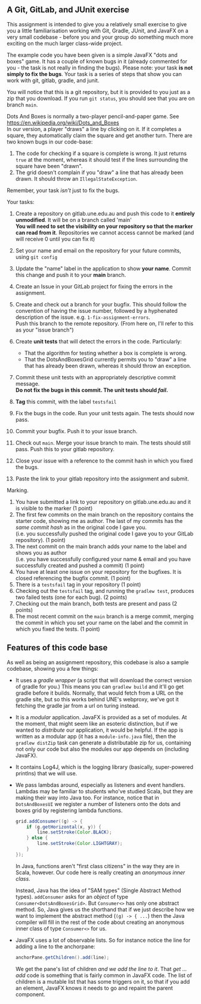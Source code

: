 ## A Git, GitLab, and JUnit exercise

This assignment is intended to give you a relatively small exercise to give you a little familiarisation working with Git, Gradle,
JUnit, and JavaFX on a very small codebase - before you and your group do something much more exciting on the much larger
class-wide project.

The example code you have been given is a simple JavaFX "dots and boxes" game. It has a couple of known bugs in it
(already commented for you - the task is not really in finding the bugs). Please note: your task **is not simply to fix the bugs**. 
Your task is a series of steps that show you can work with git, gitlab, gradle, and junit.

You will notice that this is a git repository, but it is provided to you just as a zip that you download.
If you run `git status`, you should see that you are on branch `main`.

Dots And Boxes is normally a two-player pencil-and-paper game. See https://en.wikipedia.org/wiki/Dots_and_Boxes  
In our version, a player "draws" a line by clicking on it. If it completes a square, they automatically claim the
square and get another turn. There are two known bugs in our code-base:

1. The code for checking if a square is complete is wrong. It just returns `true` at the moment, whereas it should
   test if the lines surrounding the square have been "drawn".
2. The grid doesn't complain if you "draw" a line that has already been drawn. It should throw an `IllegalStateException`.

Remember, your task *isn't* just to fix the bugs.

Your tasks:

1. Create a repository on gitlab.une.edu.au and push this code to it **entirely unmodified**. 
   It will be on a branch called 'main'  
   **You will need to set the visibility on your repository so that the marker can read from it**. 
   Repositories we cannot access cannot be marked (and will receive 0 until you can fix it)
   
2. Set your name and email on the repository for your future commits, using `git config`

3. Update the "name" label in the application to show **your name**.
   Commit this change and push it to your **main** branch.

3. Create an Issue in your GitLab project for fixing the errors in the assignment.
4. Create and check out a branch for your bugfix. 
   This should follow the convention of having the issue number, followed by a hyphenated description of the issue.
   e.g. `1-fix-assignment-errors`.  
   Push this branch to the remote repository. (From here on, I'll refer to this as your "issue branch")

5. Create **unit tests** that will detect the errors in the code. Particularly:
   * That the algorithm for testing whether a box is complete is wrong.
   * That the DotsAndBoxesGrid currently permits you to "draw" a line that has already been drawn, whereas it should throw an exception.
    
6. Commit these unit tests with an appropriately descriptive commit message.  
   **Do not fix the bugs in this commit. The unit tests should *fail*.**    

7. **Tag** this commit, with the label `testsfail`

8. Fix the bugs in the code. Run your unit tests again. The tests should now pass.

9. Commit your bugfix. Push it to your issue branch.

10. Check out `main`. Merge your issue branch to main. The tests should still pass. Push this to your gitlab repository.

11. Close your issue with a reference to the commit hash in which you fixed the bugs.

12. Paste the link to your gitlab repository into the assignment and submit.

Marking. 

1. You have submitted a link to your repository on gitlab.une.edu.au and it is visible to the marker (1 point)
2. The first few commits on the main branch on the repository contains the starter code, showing me as author. 
   The last of my commits has the *same commit hash* as in the original code I gave you.  
   (i.e. you successfully pushed the original code I gave you to your GitLab repository). (1 point)
3. The next commit on the main branch adds your name to the label and shows you as author  
   (i.e. you have successfully configured your name & email and you have successfully created and pushed a commit) (1 point)
4. You have at least one issue on your repository for the bugfixes. It is closed referencing the bugfix commit. (1 point)
5. There is a `testsfail` tag in your repository (1 point)
6. Checking out the `testsfail` tag, and running the `gradlew test`, produces two failed tests (one for each bug). (2 points)
7. Checking out the main branch, both tests are present and pass (2 points)
8. The most recent commit on the `main` branch is a merge commit, merging the commit in which you set your name on the label
   and the commit in which you fixed the tests. (1 point)


## Features of this code base

As well as being an assignment repository, this codebase is also a sample codebase, showing you a few things:

* It uses a *gradle wrapper* (a script that will download the correct version of gradle for you.) This means you can
  `gradlew build` and it'll go get gradle before it builds. Normally, that would fetch from a URL on the gradle site,
  but so this works behind UNE's webproxy, we've got it fetching the gradle jar from a url on turing instead.
  
* It is a *modular* application. JavaFX is provided as a set of modules. At the moment, that might seem like an esoteric
  distinction, but if we wanted to *distribute* our application, it would be helpful. If the app is written as a 
  modular app (it has a `module-info.java` file), then the `gradlew distZip` task can generate a distributable zip 
  for us, containing not only our code but also the modules our app depends on (including JavaFX).
  
* It contains Log4J, which is the logging library (basically, super-powered printlns) that we will use.

* We pass lambdas around, especially as listeners and event handlers. 
  Lambdas may be familiar to students who've studied Scala, but they are making 
  their way into Java too. For instance, notice that in `DotsAndBoxesUI` we register a number of listeners onto the dots
  and boxes grid by registering lambda functions.
  
  ```java
  grid.addConsumer((g) -> {
      if (g.getHorizontal(x, y)) {
          line.setStroke(Color.BLACK);
      } else {
          line.setStroke(Color.LIGHTGRAY);
      }
  });
  ```
  
  In Java, functions aren't "first class citizens" in the way they are in Scala, however. Our code here is really 
  creating an *anonymous inner class*.
  
  Instead, Java has the idea of "SAM types" (Single Abstract Method types). `addConsumer` asks for an *object* of type
  `Consumer<DotsAndBoxesGrid>`. But `Consumer<>` has only one abstract method. So, Java gives us the shorthand
  that if we just describe how we want to implement the abstract method (`(g) -> { ...`) then the Java compiler will 
  fill in the rest of the code about creating an anonymous inner class of type `Consumer<>` for us.
  
* JavaFX uses a lot of observable lists. So for instance notice the line for adding a line to the anchorpane:

  ```java
  anchorPane.getChildren().add(line);
  ```

  We get the pane's list of children *and we add the line to it*. That *get ... add* code is something that is fairly
  common in JavaFX code. The list of children is a mutable list that has some triggers on it, so that if you add 
  an element, JavaFX knows it needs to go and repaint the parent component.